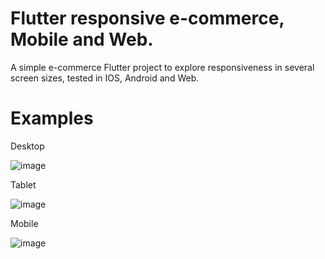 # Flutter responsive e-commerce, Mobile and Web.

A simple e-commerce Flutter project to explore responsiveness in several screen sizes, tested in IOS, Android and Web.

# Examples

Desktop

![image](https://user-images.githubusercontent.com/5604719/214849862-fb1cc298-3a1c-4f6b-bbf6-d549909449e7.png)

Tablet

![image](https://user-images.githubusercontent.com/5604719/214849966-fc0f13c8-82ff-4595-89c0-32838ae952f7.png)

Mobile

![image](https://user-images.githubusercontent.com/5604719/214850026-83c731a4-42a7-4205-8d51-a6a78ffb213e.png)
